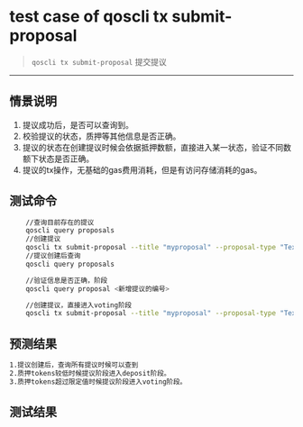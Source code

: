 # test case of qoscli tx submit-proposal

> `qoscli tx submit-proposal` 提交提议

---

## 情景说明

1. 提议成功后，是否可以查询到。
2. 校验提议的状态，质押等其他信息是否正确。
3. 提议的状态在创建提议时候会依据抵押数额，直接进入某一状态，验证不同数额下状态是否正确。
4. 提议的tx操作，无基础的gas费用消耗，但是有访问存储消耗的gas。

## 测试命令

```bash
    //查询目前存在的提议
    qoscli query proposals
    //创建提议
    qoscli tx submit-proposal --title "myproposal" --proposal-type "Text" --proposer jlgy07 --deposit 40000000 --description "the first proposal"
    //提议创建后查询
    qoscli query proposals

    //验证信息是否正确，阶段
    qoscli query proposal <新增提议的编号>

    //创建提议，直接进入voting阶段
    qoscli tx submit-proposal --title "myproposal" --proposal-type "Text" --proposer jlgy07 --deposit 140000000 --description "the first proposal"

```

## 预测结果

```bash
1.提议创建后，查询所有提议时候可以查到
2.质押tokens较低时候提议阶段进入deposit阶段。
3.质押tokens超过限定值时候提议阶段进入voting阶段。
```

## 测试结果

```bash

```
